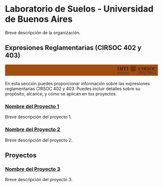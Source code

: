 # Laboratorio de Suelos - Universidad de Buenos Aires

Breve descripción de la organización.

## Expresiones Reglamentarias (CIRSOC 402 y 403)
![Descripción de la imagen](https://github.com/LMSFIUBA/.github/raw/main/imgs/Org_readme/Tab_CIRSOC.JPG)


En esta sección puedes proporcionar información sobre las expresiones reglamentarias CIRSOC 402 y 403. Puedes incluir detalles sobre su propósito, alcance, y cómo se aplican en tus proyectos.
### [Nombre del Proyecto 1](enlace_al_repositorio_1)

Breve descripción del proyecto 1.

### [Nombre del Proyecto 2](enlace_al_repositorio_2)

Breve descripción del proyecto 2.


## Proyectos


### [Nombre del Proyecto 3](enlace_al_repositorio_3)

Breve descripción del proyecto 3.

